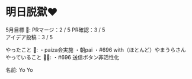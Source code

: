 # 明日脱獄❤️

5月目標 🚀: PRマージ：2 / 5
PR確認：3 / 5   
アイデア投稿：3 / 5　　　　　　　　　　　　　

やったこと 📝: ・paiza会実施 
・朝pai
・#696 with（ほとんど）やまうらさん
やっていること 🏃‍♂️: ・#696 送信ボタン非活性化

名前: Yo Yo
